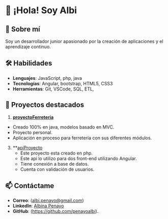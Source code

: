 # 👋 ¡Hola! Soy Albi

## 🚀 Sobre mí  
Soy un desarrollador junior apasionado por la creación de aplicaciones y el aprendizaje continuo.  

## 🛠️ Habilidades  
- **Lenguajes**: JavaScript, php, java
- **Tecnologías**: Angular, bootstrap, HTML5, CSS3 
- **Herramientas**: Git, VSCode, SQL, ETL, 

## 💼 Proyectos destacados  
1. **[proyectoFerreteria](https://github.com/penayoalbi/ProyectoFerreteria)**
-  Creado 100% en java, modelos basado en MVC.
-  Proyecto personal.
-  Aplicación en proceso para ferretería con sus diferentes módulos.
3. **[apiProyecto](https://github.com/penayoalbi/ApiProyecto**) 
   - Este proyecto esta creado en php.
   - Este api lo utilizo para dos front-end utilizando  Angular.
   - Tiene conexión a base de datos.
   - Cuenta con validación de usuarios.

## 📫 Contáctame  
- **Correo**: (albi.penayo@gmail.com) 
- **LinkedIn**: [Albina Penayo](https://www.linkedin.com/in/albina-penayo-penayoalbi?utm_source=share&utm_campaign=share_via&utm_content=profile&utm_medium=android_app)  
- **GitHub**: (https://github.com/penayoalbi).
